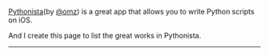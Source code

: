 [Pythonista](http://omz-software.com/pythonista/)(by [@omz](https://github.com/omz)) is a great app that allows you to write Python scripts on iOS.

And I create this page to list the great works in Pythonista.

----

